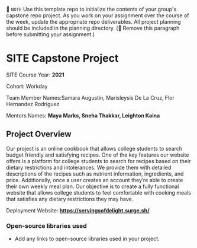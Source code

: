 📝 `NOTE` Use this template repo to initialize the contents of your group's capstone repo project. As you work on your assignment over the course of the week, update the appropriate repo deliverables. All project planning should be included in the planning directory. (🚫 Remove this paragraph before submitting your assignment.)

# SITE Capstone Project

SITE Course Year: **2021**

Cohort: Workday

Team Member Names:Samara Augustin, Marisleysis De La Cruz, Flor Hernandez Rodriguez

Mentors Names: **Maya Marks, Sneha Thakkar, Leighton Kaina**

## Project Overview

Our project is an online cookbook that allows college students to search budget friendly and satisfying recipes. One of the key features our website offers is a platform for college students to search for recipes based on their dietary restrictions and intolerances. We provide them with detailed descriptions of the recipes such as nutrient information, ingredients, and price. Additionally, once a user creates an account they’re able to create their own weekly meal plan. Our objective is to create a fully functional website that allows college students to feel comfortable with cooking meals that satisfies any dietary restrictions they may have.

Deployment Website: **https://servingsofdelight.surge.sh/**

### Open-source libraries used

- Add any links to open-source libraries used in your project.
